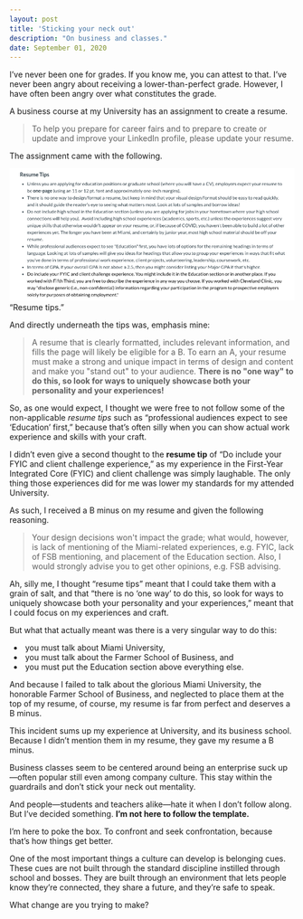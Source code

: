 ```yaml
---
layout: post
title: 'Sticking your neck out'
description: "On business and classes."
date: September 01, 2020
---
```


I’ve never been one for grades. If you know me, you can attest to that. I’ve never been angry about receiving a lower-than-perfect grade. However, I have often been angry over what constitutes the grade.

A business course at my University has an assignment to create a resume.

> To help you prepare for career fairs and to prepare to create or update and improve your LinkedIn profile, please update your resume.

The assignment came with the following.
<figure style="margin: 0;">
    <img src="/images/posts/resume-tips-from-university.png" alt="resume tips from university">
    <figcaption>“Resume tips.”</figcaption>
</figure>

And directly underneath the tips was, emphasis mine:
> A resume that is clearly formatted, includes relevant information, and fills the page will likely be eligible for a B. To earn an A, your resume must make a strong and unique impact in terms of design and content and make you "stand out" to your audience. **There is no "one way" to do this, so look for ways to uniquely showcase both your personality and your experiences!**

So, as one would expect, I thought we were free to not follow some of the non-applicable *resume tips* such as “professional audiences expect to see ‘Education’ first,” because that’s often silly when you can show actual work experience and skills with your craft.

I didn’t even give a second thought to the **resume tip** of “Do include your FYIC and client challenge experience,” as my experience in the First-Year Integrated Core (FYIC) and client challenge was simply laughable. The only thing those experiences did for me was lower my standards for my attended University.

As such, I received a B minus on my resume and given the following reasoning.

> Your design decisions won't impact the grade; what would, however, is lack of mentioning of the Miami-related experiences, e.g. FYIC, lack of FSB mentioning, and placement of the Education section. Also, I would strongly advise you to get other opinions, e.g. FSB advising.

Ah, silly me, I thought “resume tips” meant that I could take them with a grain of salt, and that “there is no ‘one way’ to do this, so look for ways to uniquely showcase both your personality and your experiences,” meant that I could focus on my experiences and craft.

But what that actually meant was there is a very singular way to do this:
*  you must talk about Miami University,
*  you must talk about the Farmer School of Business, and
*  you must put the Education section above everything else.

And because I failed to talk about the glorious Miami University, the honorable Farmer School of Business, and neglected to place them at the top of my resume, of course, my resume is far from perfect and deserves a B minus.

This incident sums up my experience at University, and its business school. Because I didn’t mention them in my resume, they gave my resume a B minus.

Business classes seem to be centered around being an enterprise suck up—often popular still even among company culture. This stay within the guardrails and don’t stick your neck out mentality.

And people—students and teachers alike—hate it when I don’t follow along. But I’ve decided something. **I’m not here to follow the template.**

I’m here to poke the box. To confront and seek confrontation, because that’s how things get better.

One of the most important things a culture can develop is belonging cues. These cues are not built through the standard discipline instilled through school and bosses. They are built through an environment that lets people know they’re connected, they share a future, and they’re safe to speak.

What change are you trying to make?